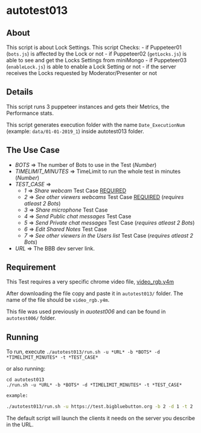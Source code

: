 # autotest013

## About

This script is about Lock Settings.
This script Checks:
    - if Puppeteer01 (`bots.js`) is affected by the Lock or not
    - if Puppeteer02 (`getLocks.js`) is able to see and get the Locks Settings from miniMongo
    - if Puppeteer03 (`enableLock.js`) is able to enable a Lock Setting or not
    - if the server receives the Locks requested by Moderator/Presenter or not

## Details

This script runs 3 puppeteer instances and gets their Metrics, the Performance stats.

This script generates execution folder with the name `Date_ExecutionNum` (example: `data/01-01-2019_1`) inside autotest013 folder.

## The Use Case

- *BOTS* => The number of Bots to use in the Test (_Number_)
- *TIMELIMIT_MINUTES* => TimeLimit to run the whole test in minutes (_Number_)
- *TEST_CASE* =>
    - *1* => *Share webcam* Test Case [REQUIRED](#requirement)
    - *2* => *See other viewers webcams* Test Case [REQUIRED](#requirement) (_requires atleast 2 Bots_)
    - *3* => *Share microphone* Test Case
    - *4* => *Send Public chat messages* Test Case
    - *5* => *Send Private chat messages* Test Case (_requires atleast 2 Bots_)
    - *6* => *Edit Shared Notes* Test Case
    - *7* => *See other viewers in the Users list* Test Case (_requires atleast 2 Bots_)
- *URL* => The BBB dev server link.

## Requirement

This Test requires a very specific chrome video file,
[video_rgb.y4m](https://docs.google.com/uc?export=download&id=1I1ehFgKUraSCqCbB4VpxG5KkxQ1o7dKZ)

After downloading the file copy and paste it in `autotest013/` folder.
The name of the file should be `video_rgb.y4m`.

This file was used previously in *auotest006* and can be found in `autotest006/` folder. 

## Running

To run, execute `./autotest013/run.sh -u *URL* -b *BOTS* -d *TIMELIMIT_MINUTES* -t *TEST_CASE*` 

or also running: 

```
cd autotest013
./run.sh -u *URL* -b *BOTS* -d *TIMELIMIT_MINUTES* -t *TEST_CASE*
```

~~~bash
example: 

./autotest013/run.sh -u https://test.bigbluebutton.org -b 2 -d 1 -t 2
~~~

The default script will launch the clients it needs on the server you describe in the URL.